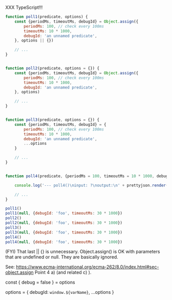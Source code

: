 XXX TypeScript!!!

```javascript
function poll1(predicate, options) {
	const {periodMs, timeoutMs, debugId} = Object.assign({
		periodMs: 100, // check every 100ms
		timeoutMs: 10 * 1000,
		debugId: 'an unnamed predicate',
	}, options || {})

	// ...
}


function poll2(predicate, options = {}) {
	const {periodMs, timeoutMs, debugId} = Object.assign({
		periodMs: 100, // check every 100ms
		timeoutMs: 10 * 1000,
		debugId: 'an unnamed predicate',
	}, options)

	// ...
}


function poll3(predicate, options = {}) {
	const {periodMs, timeoutMs, debugId} = {
		periodMs: 100, // check every 100ms
		timeoutMs: 10 * 1000,
		debugId: 'an unnamed predicate',
		...options
	}

	// ...
}


function poll4(predicate, {periodMs = 100, timeoutMs = 10 * 1000, debugId = 'an unnamed predicate'} = {}) {

	console.log('--- poll4()\ninput: ?\noutput:\n' + prettyjson.render({periodMs, timeoutMs, debugId}))

	// ...
}

poll1()
poll1(null, {debugId: 'foo', timeoutMs: 30 * 1000})
poll2()
poll2(null, {debugId: 'foo', timeoutMs: 30 * 1000})
poll3()
poll3(null, {debugId: 'foo', timeoutMs: 30 * 1000})
poll4()
poll4(null, {debugId: 'foo', timeoutMs: 30 * 1000})

```





(FYI) That last || {} is unnecessary. Object.assign() is OK with parameters that are undefined or null. They are basically ignored.

See: https://www.ecma-international.org/ecma-262/8.0/index.html#sec-object.assign Point 4 a) (and related c) ).




const { debug = false } = options



options = {
debugId: `window.${varName}`,
...options
}

